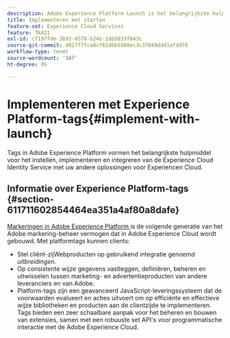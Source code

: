 ```yaml
---
description: Adobe Experience Platform Launch is het belangrijkste hulpmiddel dat wordt gebruikt voor het instellen, implementeren en integreren van de Experience Cloud Identity Service met uw andere oplossingen voor Experiencen Cloud.
title: Implementeren met starten
feature-set: Experience Cloud Services
feature: TK421
exl-id: cf197fde-3b93-4578-b24e-2db5633f043c
source-git-commit: d027f7fca8cf62d6b5d80ec3c37049ddd1afdd70
workflow-type: tm+mt
source-wordcount: '167'
ht-degree: 0%

---
```


# Implementeren met Experience Platform-tags{#implement-with-launch}

Tags in Adobe Experience Platform vormen het belangrijkste hulpmiddel voor het instellen, implementeren en integreren van de Experience Cloud Identity Service met uw andere oplossingen voor Experiencen Cloud.

## Informatie over Experience Platform-tags {#section-611711602854464ea351a4af80a8dafe}

[ Markeringen in Adobe Experience Platform ](https://experienceleague.adobe.com/docs/experience-platform/tags/home.html?lang=en) is de volgende generatie van het Adobe markering-beheer vermogen dat in Adobe Experience Cloud wordt gebouwd. Met platformtags kunnen clients:

* Stel cliënt-zijWebproducten op gebruikend integratie genoemd _uitbreidingen_.
* Op consistente wijze gegevens vastleggen, definiëren, beheren en uitwisselen tussen marketing- en advertentieproducten van andere leveranciers en van Adobe.
* Platform-tags zijn een geavanceerd JavaScript-leveringssysteem dat de voorwaarden evalueert en acties uitvoert om op efficiënte en effectieve wijze bibliotheken en producten aan de clientzijde te implementeren. Tags bieden een zeer schaalbare aanpak voor het beheren en bouwen van extensies, samen met een robuuste set API&#39;s voor programmatische interactie met de Adobe Experience Cloud.
